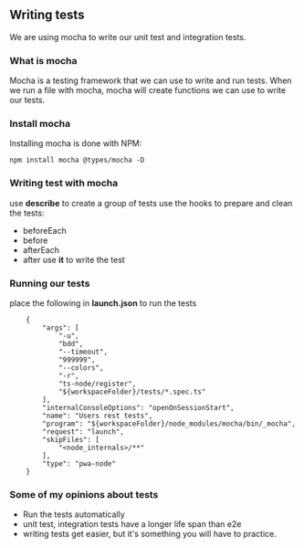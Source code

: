 ## Writing tests

We are using mocha to write our unit test and integration tests.

### What is mocha

Mocha is a testing framework that we can use to write and run tests.
When we run a file with mocha, mocha will create functions we can use
to write our tests.

### Install mocha

Installing mocha is done with NPM:

```
npm install mocha @types/mocha -D
```

### Writing test with mocha

use **describe** to create a group of tests
use the hooks to prepare and clean the tests:
  - beforeEach
  - before
  - afterEach
  - after
use **it** to write the test

### Running our tests

place the following in **launch.json** to run the tests

```
    {
        "args": [
            "-u",
            "bdd",
            "--timeout",
            "999999",
            "--colors",
            "-r",
            "ts-node/register",
            "${workspaceFolder}/tests/*.spec.ts"
        ],
        "internalConsoleOptions": "openOnSessionStart",
        "name": "Users rest tests",
        "program": "${workspaceFolder}/node_modules/mocha/bin/_mocha",
        "request": "launch",
        "skipFiles": [
            "<node_internals>/**"
        ],
        "type": "pwa-node"
    }
```

### Some of my opinions about tests

- Run the tests automatically
- unit test, integration tests have a longer life span than e2e
- writing tests get easier, but it's something you will have to practice.

